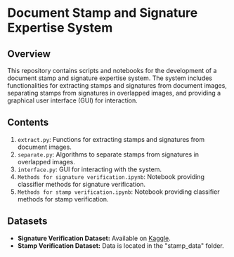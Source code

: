 # Document Stamp and Signature Expertise System

## Overview

This repository contains scripts and notebooks for the development of a document stamp and signature expertise system. The system includes functionalities for extracting stamps and signatures from document images, separating stamps from signatures in overlapped images, and providing a graphical user interface (GUI) for interaction.

## Contents

1. `extract.py`: Functions for extracting stamps and signatures from document images.
2. `separate.py`: Algorithms to separate stamps from signatures in overlapped images.
3. `interface.py`: GUI for interacting with the system.
4. `Methods for signature verification.ipynb`: Notebook providing classifier methods for signature verification.
5. `Methods for stamp verification.ipynb`: Notebook providing classifier methods for stamp verification.


## Datasets

- **Signature Verification Dataset:** Available on [Kaggle](https://www.kaggle.com/datasets/robinreni/signature-verification-dataset/data).
- **Stamp Verification Dataset:** Data is located in the "stamp_data" folder.


